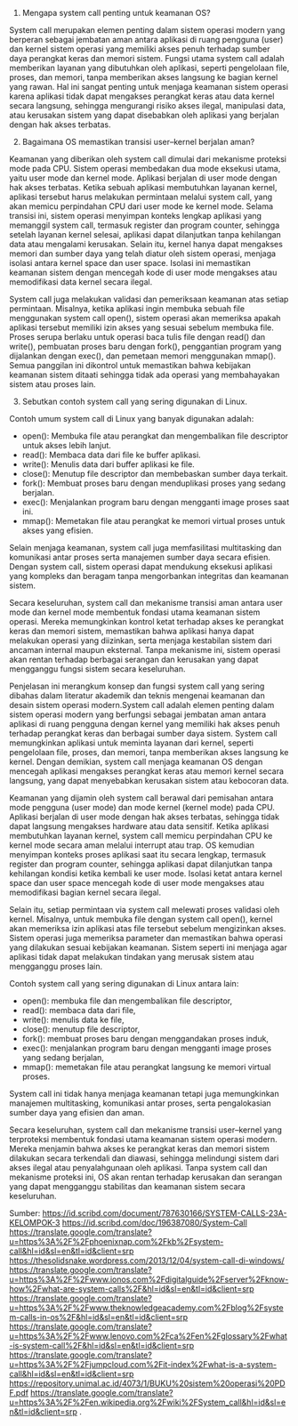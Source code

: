 


1. Mengapa system call penting untuk keamanan OS?

System call merupakan elemen penting dalam sistem operasi modern yang berperan sebagai jembatan aman antara aplikasi di ruang pengguna (user) dan kernel sistem operasi yang memiliki akses penuh terhadap sumber daya perangkat keras dan memori sistem. Fungsi utama system call adalah memberikan layanan yang dibutuhkan oleh aplikasi, seperti pengelolaan file, proses, dan memori, tanpa memberikan akses langsung ke bagian kernel yang rawan. Hal ini sangat penting untuk menjaga keamanan sistem operasi karena aplikasi tidak dapat mengakses perangkat keras atau data kernel secara langsung, sehingga mengurangi risiko akses ilegal, manipulasi data, atau kerusakan sistem yang dapat disebabkan oleh aplikasi yang berjalan dengan hak akses terbatas.

2. Bagaimana OS memastikan transisi user–kernel berjalan aman?

Keamanan yang diberikan oleh system call dimulai dari mekanisme proteksi mode pada CPU. Sistem operasi membedakan dua mode eksekusi utama, yaitu user mode dan kernel mode. Aplikasi berjalan di user mode dengan hak akses terbatas. Ketika sebuah aplikasi membutuhkan layanan kernel, aplikasi tersebut harus melakukan permintaan melalui system call, yang akan memicu perpindahan CPU dari user mode ke kernel mode. Selama transisi ini, sistem operasi menyimpan konteks lengkap aplikasi yang memanggil system call, termasuk register dan program counter, sehingga setelah layanan kernel selesai, aplikasi dapat dilanjutkan tanpa kehilangan data atau mengalami kerusakan. Selain itu, kernel hanya dapat mengakses memori dan sumber daya yang telah diatur oleh sistem operasi, menjaga isolasi antara kernel space dan user space. Isolasi ini memastikan keamanan sistem dengan mencegah kode di user mode mengakses atau memodifikasi data kernel secara ilegal.

System call juga melakukan validasi dan pemeriksaan keamanan atas setiap permintaan. Misalnya, ketika aplikasi ingin membuka sebuah file menggunakan system call open(), sistem operasi akan memeriksa apakah aplikasi tersebut memiliki izin akses yang sesuai sebelum membuka file. Proses serupa berlaku untuk operasi baca tulis file dengan read() dan write(), pembuatan proses baru dengan fork(), penggantian program yang dijalankan dengan exec(), dan pemetaan memori menggunakan mmap(). Semua panggilan ini dikontrol untuk memastikan bahwa kebijakan keamanan sistem ditaati sehingga tidak ada operasi yang membahayakan sistem atau proses lain.

3. Sebutkan contoh system call yang sering digunakan di Linux.

Contoh umum system call di Linux yang banyak digunakan adalah:
- open(): Membuka file atau perangkat dan mengembalikan file descriptor untuk akses lebih lanjut.
- read(): Membaca data dari file ke buffer aplikasi.
- write(): Menulis data dari buffer aplikasi ke file.
- close(): Menutup file descriptor dan membebaskan sumber daya terkait.
- fork(): Membuat proses baru dengan menduplikasi proses yang sedang berjalan.
- exec(): Menjalankan program baru dengan mengganti image proses saat ini.
- mmap(): Memetakan file atau perangkat ke memori virtual proses untuk akses yang efisien.

Selain menjaga keamanan, system call juga memfasilitasi multitasking dan komunikasi antar proses serta manajemen sumber daya secara efisien. Dengan system call, sistem operasi dapat mendukung eksekusi aplikasi yang kompleks dan beragam tanpa mengorbankan integritas dan keamanan sistem.

Secara keseluruhan, system call dan mekanisme transisi aman antara user mode dan kernel mode membentuk fondasi utama keamanan sistem operasi. Mereka memungkinkan kontrol ketat terhadap akses ke perangkat keras dan memori sistem, memastikan bahwa aplikasi hanya dapat melakukan operasi yang diizinkan, serta menjaga kestabilan sistem dari ancaman internal maupun eksternal. Tanpa mekanisme ini, sistem operasi akan rentan terhadap berbagai serangan dan kerusakan yang dapat mengganggu fungsi sistem secara keseluruhan.

Penjelasan ini merangkum konsep dan fungsi system call yang sering dibahas dalam literatur akademik dan teknis mengenai keamanan dan desain sistem operasi modern.System call adalah elemen penting dalam sistem operasi modern yang berfungsi sebagai jembatan aman antara aplikasi di ruang pengguna dengan kernel yang memiliki hak akses penuh terhadap perangkat keras dan berbagai sumber daya sistem. System call memungkinkan aplikasi untuk meminta layanan dari kernel, seperti pengelolaan file, proses, dan memori, tanpa memberikan akses langsung ke kernel. Dengan demikian, system call menjaga keamanan OS dengan mencegah aplikasi mengakses perangkat keras atau memori kernel secara langsung, yang dapat menyebabkan kerusakan sistem atau kebocoran data.

Keamanan yang dijamin oleh system call berawal dari pemisahan antara mode pengguna (user mode) dan mode kernel (kernel mode) pada CPU. Aplikasi berjalan di user mode dengan hak akses terbatas, sehingga tidak dapat langsung mengakses hardware atau data sensitif. Ketika aplikasi membutuhkan layanan kernel, system call memicu perpindahan CPU ke kernel mode secara aman melalui interrupt atau trap. OS kemudian menyimpan konteks proses aplikasi saat itu secara lengkap, termasuk register dan program counter, sehingga aplikasi dapat dilanjutkan tanpa kehilangan kondisi ketika kembali ke user mode. Isolasi ketat antara kernel space dan user space mencegah kode di user mode mengakses atau memodifikasi bagian kernel secara ilegal.

Selain itu, setiap permintaan via system call melewati proses validasi oleh kernel. Misalnya, untuk membuka file dengan system call open(), kernel akan memeriksa izin aplikasi atas file tersebut sebelum mengizinkan akses. Sistem operasi juga memeriksa parameter dan memastikan bahwa operasi yang dilakukan sesuai kebijakan keamanan. Sistem seperti ini menjaga agar aplikasi tidak dapat melakukan tindakan yang merusak sistem atau mengganggu proses lain.

Contoh system call yang sering digunakan di Linux antara lain:
- open(): membuka file dan mengembalikan file descriptor,
- read(): membaca data dari file,
- write(): menulis data ke file,
- close(): menutup file descriptor,
- fork(): membuat proses baru dengan menggandakan proses induk,
- exec(): menjalankan program baru dengan mengganti image proses yang sedang berjalan,
- mmap(): memetakan file atau perangkat langsung ke memori virtual proses.

System call ini tidak hanya menjaga keamanan tetapi juga memungkinkan manajemen multitasking, komunikasi antar proses, serta pengalokasian sumber daya yang efisien dan aman.

Secara keseluruhan, system call dan mekanisme transisi user–kernel yang terproteksi membentuk fondasi utama keamanan sistem operasi modern. Mereka menjamin bahwa akses ke perangkat keras dan memori sistem dilakukan secara terkendali dan diawasi, sehingga melindungi sistem dari akses ilegal atau penyalahgunaan oleh aplikasi. Tanpa system call dan mekanisme proteksi ini, OS akan rentan terhadap kerusakan dan serangan yang dapat mengganggu stabilitas dan keamanan sistem secara keseluruhan.

Sumber:
https://id.scribd.com/document/787630166/SYSTEM-CALLS-23A-KELOMPOK-3
https://id.scribd.com/doc/196387080/System-Call
https://translate.google.com/translate?u=https%3A%2F%2Fphoenixnap.com%2Fkb%2Fsystem-call&hl=id&sl=en&tl=id&client=srp
https://thesolidsnake.wordpress.com/2013/12/04/system-call-di-windows/
https://translate.google.com/translate?u=https%3A%2F%2Fwww.ionos.com%2Fdigitalguide%2Fserver%2Fknow-how%2Fwhat-are-system-calls%2F&hl=id&sl=en&tl=id&client=srp
https://translate.google.com/translate?u=https%3A%2F%2Fwww.theknowledgeacademy.com%2Fblog%2Fsystem-calls-in-os%2F&hl=id&sl=en&tl=id&client=srp
https://translate.google.com/translate?u=https%3A%2F%2Fwww.lenovo.com%2Fca%2Fen%2Fglossary%2Fwhat-is-system-call%2F&hl=id&sl=en&tl=id&client=srp
https://translate.google.com/translate?u=https%3A%2F%2Fjumpcloud.com%2Fit-index%2Fwhat-is-a-system-call&hl=id&sl=en&tl=id&client=srp
https://repository.unimal.ac.id/4073/1/BUKU%20sistem%20operasi%20PDF.pdf
https://translate.google.com/translate?u=https%3A%2F%2Fen.wikipedia.org%2Fwiki%2FSystem_call&hl=id&sl=en&tl=id&client=srp .